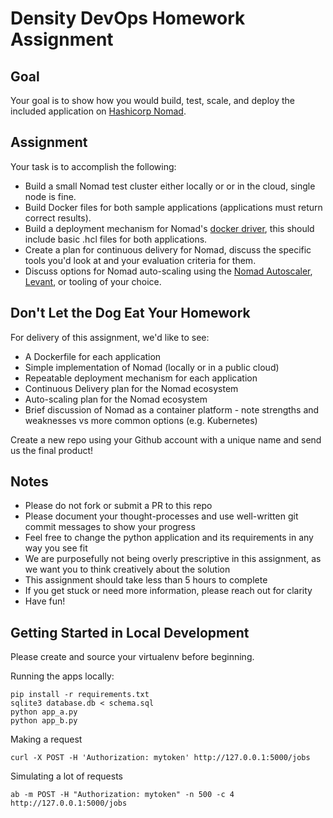 # Density DevOps Homework Assignment

## Goal

Your goal is to show how you would build, test, scale, and deploy the included application on [Hashicorp Nomad](https://www.nomadproject.io/).


## Assignment

Your task is to accomplish the following:

- Build a small Nomad test cluster either locally or or in the cloud, single node is fine.
- Build Docker files for both sample applications (applications must return correct results).
- Build a deployment mechanism for Nomad's [docker driver](https://www.nomadproject.io/docs/drivers/docker), this should include basic .hcl files for both applications.
- Create a plan for continuous delivery for Nomad, discuss the specific tools you'd look at and your evaluation criteria for them.
- Discuss options for Nomad auto-scaling using the [Nomad Autoscaler](https://www.nomadproject.io/docs/autoscaling), [Levant](https://github.com/hashicorp/levant), or tooling of your choice.


## Don't Let the Dog Eat Your Homework

For delivery of this assignment, we'd like to see:

- A Dockerfile for each application
- Simple implementation of Nomad (locally or in a public cloud)
- Repeatable deployment mechanism for each application
- Continuous Delivery plan for the Nomad ecosystem
- Auto-scaling plan for the Nomad ecosystem
- Brief discussion of Nomad as a container platform - note strengths and weaknesses vs more common options (e.g. Kubernetes)

Create a new repo using your Github account with a unique name and send us the final product!


## Notes

- Please do not fork or submit a PR to this repo
- Please document your thought-processes and use well-written git commit messages to show your progress
- Feel free to change the python application and its requirements in any way you see fit
- We are purposefully not being overly prescriptive in this assignment, as we want you to think creatively about the solution
- This assignment should take less than 5 hours to complete
- If you get stuck or need more information, please reach out for clarity
- Have fun!

## Getting Started in Local Development

Please create and source your virtualenv before beginning. 

Running the apps locally:
```
pip install -r requirements.txt
sqlite3 database.db < schema.sql
python app_a.py
python app_b.py
```

Making a request
```
curl -X POST -H 'Authorization: mytoken' http://127.0.0.1:5000/jobs
```

Simulating a lot of requests
```
ab -m POST -H "Authorization: mytoken" -n 500 -c 4 http://127.0.0.1:5000/jobs
```
